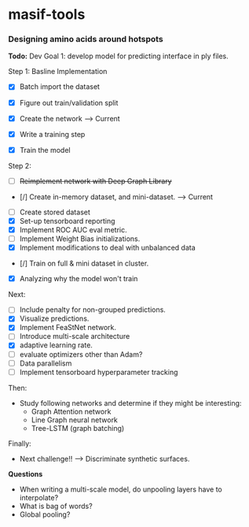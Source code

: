 # masif-tools

### Designing amino acids around hotspots

**Todo:**
Dev Goal 1: develop model for predicting interface in ply files.

Step 1: Basline Implementation

- [x] Batch import the dataset
- [x] Figure out train/validation split
- [x] Create the network --> Current
- [x] Write a training step
- [x] Train the model


Step 2:
- [ ] ~~Reimplement network with Deep Graph Library~~
- [/] Create in-memory dataset, and mini-dataset. --> Current
- [ ] Create stored dataset
- [x] Set-up tensorboard reporting
- [x] Implement ROC AUC eval metric.
- [ ] Implement Weight Bias initializations.
- [x] Implement modifications to deal with unbalanced data
- [/] Train on full & mini dataset in cluster.
- [x] Analyzing why the model won't train

Next:
- [ ] Include penalty for non-grouped predictions.
- [x] Visualize predictions.
- [x] Implement FeaStNet network.
- [ ] Introduce multi-scale architecture
- [x] adaptive learning rate.
- [ ] evaluate optimizers other than Adam?
- [ ] Data parallelism
- [ ] Implement tensorboard hyperparameter tracking

Then:
- Study following networks and determine if they might be interesting:
    - Graph Attention network
    - Line Graph neural network
    - Tree-LSTM (graph batching)

Finally:
- Next challenge!! --> Discriminate synthetic surfaces.


**Questions**
- When writing a multi-scale model, do unpooling layers have to interpolate?
- What is bag of words?
- Global pooling?
